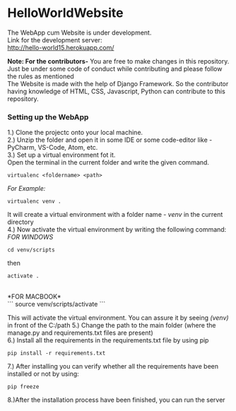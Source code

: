 # HelloWorldWebsite
The WebApp cum Website is under development. <br>
Link for the development server: 
<Br>
http://hello-world15.herokuapp.com/

**Note: For the contributors-**
You are free to make changes in this repository. Just be under some code of conduct while contributing and please follow the rules as mentioned
<br>
The Website is made with the help of Django Framework. So the contributor having knowledge of HTML, CSS, Javascript, Python can contribute to this repository.
<bR>
  <h3>Setting up the WebApp</h3>
  1.) Clone the projectc onto your local machine.<Br>
  2.) Unzip the folder and open it in some IDE or some code-editor like - PyCharm, VS-Code, Atom, etc.<br>
  3.) Set up a virtual environment fot it.<Br>
  Open the terminal in the current folder and write the given command.

```
virtualenc <foldername> <path>
```
*For Example:*
```
virtualenc venv .
```
It will create a virtual environment with a folder name - *venv* in the current directory<br>
4.) Now activate the virtual environment by writing the following command: <br>
*FOR WINDOWS*<Br>
```
cd venv/scripts
```
then 
```
activate .
```
<Br>
 *FOR MACBOOK*<br>
```
source venv/scripts/activate
```
  
This will activate the virtual environment. You can assure it by seeing *(venv)* in front of the C:/path
5.) Change the path to the main folder (where the manage.py and requirements.txt files are present)<br>
6.) Install all the requirements in the requirements.txt file by using pip
```
pip install -r requirements.txt
```
7.) After installing you can verify whether all the requirements have been installed or not by using:
```
pip freeze
```
8.)After the installation process have been finished, you can run the server 

